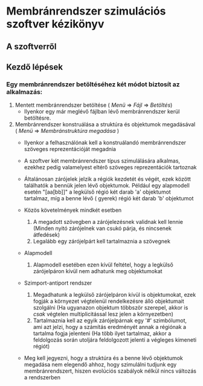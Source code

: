 # Membránrendszer szimulációs szoftver kézikönyv

## A szoftverről

## Kezdő lépések

### Egy membránrendszer betöltéséhez két módot biztosít az alkalmazás:

1. Mentett membránrendszer betöltése ( *Menü* => *Fájl* => *Betöltés*)
    - Ilyenkor egy már meglévő fájlban lévő membránrendszer kerül betöltésre.
2. Membránrendszer konstruálása a struktúra és objektumok megadásával ( *Menü* => *Membránstruktúra megadása* )
    - Ilyenkor a felhasználónak kell a konstruálandó membránrendszer szöveges reprezentációját megadnia
    - A szoftver két membránrendszer típus szimulálására alkalmas, ezekhez pedig valamelyest eltérő szöveges
      reprezentációk tartoznak
    - Általánosan zárójelek jelzik a régiók kezdetét és végét, ezek között találhatók a bennük jelen lévő objektumok.
      Például egy alapmodell esetén "[aa[bb]]" a legkülső régió két darab 'a' objektumot tartalmaz, míg a benne lévő (
      gyerek) régió két darab 'b' objektumot
    - Közös követelmények mindkét esetben
        1. A megadott szövegben a zárójelezésnek validnak kell lennie (Minden nyitó zárójelnek van csukó párja, és
           nincsenek átfedések)
        2. Legalább egy zárójelpárt kell tartalmaznia a szövegnek

    - Alapmodell
        1. Alapmodell esetében ezen kívül feltétel, hogy a legkülső zárójelpáron kívül nem adhatunk meg objektumokat
    - Szimport-antiport rendszer
        1. Megadhatunk a legkülső zárójelpáron kívül is objektumokat, ezek fogják a környezet végtelenül rendelkezésre
           álló objektumait szolgálni (Ha ugyanazon objektum többször szerepel, akkor is *csak* végtelen
           multiplicitással lesz jelen a környezetben)
        2. Tartalmaznia kell az egyik zárójelpárnak egy '#' szimbólumot, ami azt jelzi, hogy a számítás eredményét annak
           a régiónak a tartalma fogja jelenteni (Ha több ilyet tartalmaz, akkor a feldolgozás során utoljára
           feldolgozott jelenti a végleges kimeneti régiót)
    - Meg kell jegyezni, hogy a struktúra és a benne lévő objektumok megadása nem elegendő ahhoz, hogy szimulálni
      tudjunk egy membránrendszert, hiszen evolúciós szabályok nélkül nincs változás a rendszerben